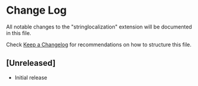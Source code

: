 # Change Log

All notable changes to the "stringlocalization" extension will be documented in this file.

Check [Keep a Changelog](http://keepachangelog.com/) for recommendations on how to structure this file.

## [Unreleased]

- Initial release